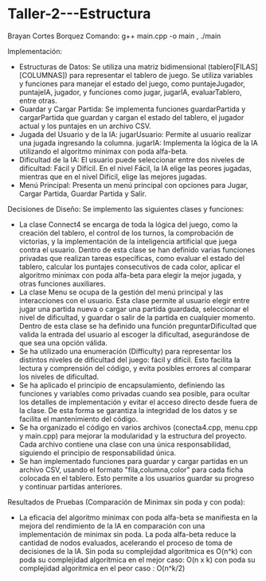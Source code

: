# Taller-2---Estructura
Brayan Cortes Borquez
Comando:  g++ main.cpp -o main , ./main

Implementación:
- Estructuras de Datos: Se utiliza una matriz bidimensional (tablero[FILAS][COLUMNAS]) para representar el tablero de juego. Se utiliza variables y funciones para manejar el estado del juego, como puntajeJugador, puntajeIA, jugador, y funciones como jugar, jugarIA, evaluarTablero, entre otras.
- Guardar y Cargar Partida: Se implementa funciones guardarPartida y cargarPartida que guardan y cargan el estado del tablero, el jugador actual y los puntajes en un archivo CSV.
- Jugada del Usuario y de la IA: jugarUsuario: Permite al usuario realizar una jugada ingresando la columna. jugarIA: Implementa la lógica de la IA utilizando el algoritmo minimax con poda alfa-beta.
- Dificultad de la IA: El usuario puede seleccionar entre dos niveles de dificultad: Fácil y Difícil. En el nivel Fácil, la IA elige las peores jugadas, mientras que en el nivel Difícil, elige las mejores jugadas.
- Menú Principal: Presenta un menú principal con opciones para Jugar, Cargar Partida, Guardar Partida y Salir.

Decisiones de Diseño:
Se implemento las siguientes clases y funciones:

- La clase Connect4 se encarga de toda la lógica del juego, como la creación del tablero, el control de los turnos, la comprobación de victorias, y la implementación de la inteligencia artificial que juega contra el usuario. Dentro de esta clase se han definido varias funciones privadas que realizan tareas específicas, como evaluar el estado del tablero, calcular los puntajes consecutivos de cada color, aplicar el algoritmo minimax con poda alfa-beta para elegir la mejor jugada, y otras funciones auxiliares.
- La clase Menu se ocupa de la gestión del menú principal y las interacciones con el usuario. Esta clase permite al usuario elegir entre jugar una partida nueva o cargar una partida guardada, seleccionar el nivel de dificultad, y guardar o salir de la partida en cualquier momento. Dentro de esta clase se ha definido una función preguntarDificultad que valida la entrada del usuario al escoger la dificultad, asegurándose de que sea una opción válida.
- Se ha utilizado una enumeración (Difficulty) para representar los distintos niveles de dificultad del juego: fácil y difícil. Esto facilita la lectura y comprensión del código, y evita posibles errores al comparar los niveles de dificultad.
- Se ha aplicado el principio de encapsulamiento, definiendo las funciones y variables como privadas cuando sea posible, para ocultar los detalles de implementación y evitar el acceso directo desde fuera de la clase. De esta forma se garantiza la integridad de los datos y se facilita el mantenimiento del código.
- Se ha organizado el código en varios archivos (conecta4.cpp, menu.cpp y main.cpp) para mejorar la modularidad y la estructura del proyecto. Cada archivo contiene una clase con una única responsabilidad, siguiendo el principio de responsabilidad única.
- Se han implementado funciones para guardar y cargar partidas en un archivo CSV, usando el formato "fila,columna,color" para cada ficha colocada en el tablero. Esto permite a los usuarios guardar su progreso y continuar partidas anteriores.

Resultados de Pruebas (Comparación de Minimax sin poda y con poda):
- La eficacia del algoritmo minimax con poda alfa-beta se manifiesta en la mejora del rendimiento de la IA en comparación con una implementación de minimax sin poda. La poda alfa-beta reduce la cantidad de nodos evaluados, acelerando el proceso de toma de decisiones de la IA.
Sin poda su complejidad algoritmica es O(n^k)
con poda su complejidad algoritmica en el mejor caso: O(n x k)
con poda su complejidad algoritmica en el peor caso : O(n^k/2)
